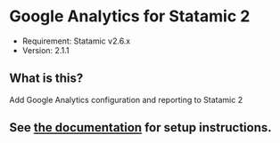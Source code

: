 # Google Analytics for Statamic 2
- Requirement: Statamic v2.6.x
- Version: 2.1.1

## What is this?
Add Google Analytics configuration and reporting to Statamic 2

## See [the documentation](https://statamic.com/marketplace/addons/google-analytics/docs) for setup instructions.
